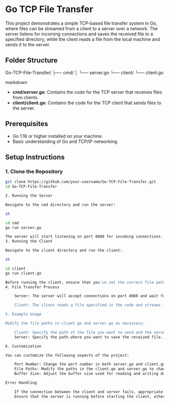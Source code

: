 # Go TCP File Transfer

This project demonstrates a simple TCP-based file transfer system in Go, where files can be streamed from a client to a server over a network. The server listens for incoming connections and saves the received file to a specified directory, while the client reads a file from the local machine and sends it to the server.

## Folder Structure

Go-TCP-File-Transfer/
├── cmd/
│ └── server.go
└── client/
└── client.go

markdown


- **cmd/server.go**: Contains the code for the TCP server that receives files from clients.
- **client/client.go**: Contains the code for the TCP client that sends files to the server.

## Prerequisites

- Go 1.16 or higher installed on your machine.
- Basic understanding of Go and TCP/IP networking.

## Setup Instructions

### 1. Clone the Repository

```sh
git clone https://github.com/your-username/Go-TCP-File-Transfer.git
cd Go-TCP-File-Transfer

2. Running the Server

Navigate to the cmd directory and run the server:

sh

cd cmd
go run server.go

The server will start listening on port 8080 for incoming connections.
3. Running the Client

Navigate to the client directory and run the client:

sh

cd client
go run client.go

Before running the client, ensure that you've set the correct file path in client.go and the server's IP address.
4. File Transfer Process

    Server: The server will accept connections on port 8080 and wait for the client to send a file. It will save the file as received_file.txt in the server's working directory (you can modify the path as needed).

    Client: The client reads a file specified in the code and streams it to the server over a TCP connection.

5. Example Usage

Modify the file paths in client.go and server.go as necessary:

    Client: Specify the path of the file you want to send and the server's IP address.
    Server: Specify the path where you want to save the received file.

6. Customization

You can customize the following aspects of the project:

    Port Number: Change the port number in both server.go and client.go if you need to use a different port.
    File Paths: Modify the paths in the client.go and server.go to change the location of the source and destination files.
    Buffer Size: Adjust the buffer size used for reading and writing data in chunks if you need to optimize performance.

Error Handling

    If the connection between the client and server fails, appropriate error messages will be displayed.
    Ensure that the server is running before starting the client, otherwise, the client will be unable to connect.